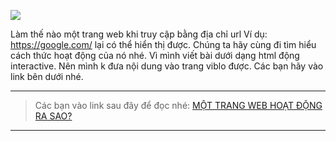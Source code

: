 ![](https://images.viblo.asia/1a413342-c036-408c-a332-07823bf866d1.png)

Làm thế nào một trang web khi truy cập bằng địa chỉ url Ví dụ: https://google.com/ lại có thể hiển thị được. Chúng ta hãy cùng đi tìm hiểu cách thức hoạt động của nó nhé. Vì mình viết bài dưới dạng html động interactive. Nên mình k đưa nội dung vào trang viblo được. Các bạn hãy vào link bên dưới nhé.



-----


> 
> Các bạn vào link sau đây để đọc nhé:  [MỘT TRANG WEB HOẠT ĐỘNG RA SAO?](https://chungminhtu.github.io/WebSiteHoatDongNTN/)



-----